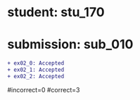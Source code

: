 # student: stu_170
# submission: sub_010

```diff
+ ex02_0: Accepted
+ ex02_1: Accepted
+ ex02_2: Accepted
```
#incorrect=0
#correct=3
